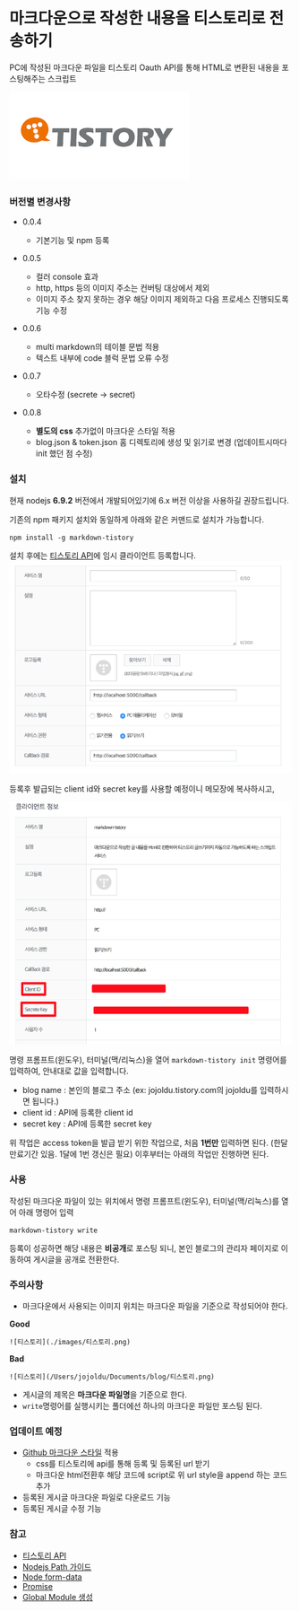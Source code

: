 # 마크다운으로 작성한 내용을 티스토리로 전송하기
PC에 작성된 마크다운 파일을 티스토리 Oauth API를 통해 HTML로 변환된 내용을 포스팅해주는 스크립트

![티스토리](./images/티스토리.png)

### 버전별 변경사항

* 0.0.4 
  - 기본기능 및 npm 등록
* 0.0.5
  - 컬러 console 효과
  - http, https 등의 이미지 주소는 컨버팅 대상에서 제외
  - 이미지 주소 찾지 못하는 경우 해당 이미지 제외하고 다음 프로세스 진행되도록 기능 수정
* 0.0.6
  - multi markdown의 테이블 문법 적용
  - 텍스트 내부에 code 블럭 문법 오류 수정

* 0.0.7
  - 오타수정 (secrete -> secret)

* 0.0.8
  - **별도의 css** 추가없이 마크다운 스타일 적용
  - blog.json & token.json 홈 디렉토리에 생성 및 읽기로 변경 (업데이트시마다 init 했던 점 수정)
  
### 설치
현재 nodejs **6.9.2** 버전에서 개발되어있기에 6.x 버전 이상을 사용하길 권장드립니다. <br/>

기존의 npm 패키지 설치와 동일하게 아래와 같은 커맨드로 설치가 가능합니다.
```
npm install -g markdown-tistory
```

설치 후에는 [티스토리 API](http://www.tistory.com/guide/api/oauth)에 임시 클라이언트 등록합니다.
![티스토리 API](./images/API등록.png)

등록후 발급되는 client id와 secret key를 사용할 예정이니 메모장에 복사하시고, <br/>

![티스토리 클라이언트](./images/티스토리클라이언트.png)

명령 프롬프트(윈도우), 터미널(맥/리눅스)을 열어 ```markdown-tistory init``` 명령어를 입력하여, 안내대로 값을 입력합니다.
* blog name : 본인의 블로그 주소 (ex: jojoldu.tistory.com의 jojoldu를 입력하시면 됩니다.)
* client id : API에 등록한 client id
* secret key : API에 등록한 secret key

위 작업은 access token을 발급 받기 위한 작업으로, 처음 **1번만** 입력하면 된다. (한달 만료기간 있음. 1달에 1번 갱신은 필요)
이후부터는 아래의 작업만 진행하면 된다.

### 사용
작성된 마크다운 파일이 있는 위치에서 명령 프롬프트(윈도우), 터미널(맥/리눅스)를 열어 아래 명령어 입력
```
markdown-tistory write
```

등록이 성공하면 해당 내용은 **비공개**로 포스팅 되니, 본인 블로그의 관리자 페이지로 이동하여 게시글을 공개로 전환한다.

### 주의사항
* 마크다운에서 사용되는 이미지 위치는 마크다운 파일을 기준으로 작성되어야 한다.

**Good**
```
![티스토리](./images/티스토리.png)
```

**Bad**
```
![티스토리](/Users/jojoldu/Documents/blog/티스토리.png)
```

* 게시글의 제목은 **마크다운 파일명**을 기준으로 한다.
* ```write```명령어를 실행시키는 폴더에선 하나의 마크다운 파일만 포스팅 된다.


### 업데이트 예정
* [Github 마크다운 스타일](https://github.com/mixu/markdown-styles/tree/master/layouts/github/assets/css) 적용
  - css를 티스토리에 api를 통해 등록 및 등록된 url 받기
  - 마크다운 html전환후 해당 코드에 script로 위 url style을 append 하는 코드 추가
* 등록된 게시글 마크다운 파일로 다운로드 기능
* 등록된 게시글 수정 기능

### 참고
* [티스토리 API](http://www.tistory.com/guide/api/post)
* [Nodejs Path 가이드](https://nodejs.org/api/path.html#path_windows_vs_posix)
* [Node form-data](https://github.com/form-data/form-data)
* [Promise](https://developer.mozilla.org/ko/docs/Web/JavaScript/Reference/Global_Objects/Promise)
* [Global Module 생성](https://bretkikehara.wordpress.com/2013/05/02/nodejs-creating-your-first-global-module/)
